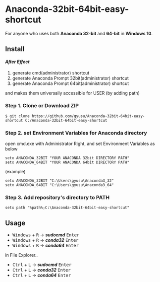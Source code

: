 # Anaconda-32bit-64bit-easy-shortcut
For anyone who uses both **Anaconda 32-bit** and **64-bit** in **Windows 10**.

## Install
#### *After Effect*
1. generate cmd(administrator) shortcut
2. generate Anaconda Prompt 32bit(administrator) shortcut
3. generate Anaconda Prompt 64bit(administrator) shortcut

and makes them universally accessible for USER (by adding path)

### Step 1. Clone or Download ZIP
```shell
$ git clone https://github.com/gyusu/Anaconda-32bit-64bit-easy-shortcut C:/Anaconda-32bit-64bit-easy-shortcut
```

### Step 2. set Environment Variables for Anaconda directory
open cmd.exe with Administrator Right, and set Environment Variables as below
```shell
setx ANACONDA_32BIT "YOUR ANACONDA 32bit DIRECTORY PATH"
setx ANACONDA_64BIT "YOUR ANACONDA 64bit DIRECTORY PATH"
```
(example)
```shell
setx ANACONDA_32BIT "C:\Users\gyusu\Anaconda3_32"
setx ANACONDA_64BIT "C:\Users\gyusu\Anaconda3_64"
```

### Step 3. Add repository's directory to PATH
```shell
setx path "%path%;C:\Anaconda-32bit-64bit-easy-shortcut"
```

## Usage

- <kbd>Windows</kbd> + <kbd>R</kbd> -> ***sudocmd*** <kbd>Enter</kbd>
- <kbd>Windows</kbd> + <kbd>R</kbd> -> ***conda32*** <kbd>Enter</kbd>
- <kbd>Windows</kbd> + <kbd>R</kbd> -> ***conda64*** <kbd>Enter</kbd>  

in File Explorer..
- <kbd>Ctrl</kbd> + <kbd>L</kbd> -> ***sudocmd*** <kbd>Enter</kbd>
- <kbd>Ctrl</kbd> + <kbd>L</kbd> -> ***conda32*** <kbd>Enter</kbd>
- <kbd>Ctrl</kbd> + <kbd>L</kbd> -> ***conda64*** <kbd>Enter</kbd>

